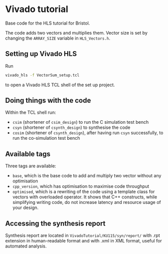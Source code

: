 # Vivado tutorial
Base code for the HLS tutorial for Bristol.

The code adds two vectors and multiplies them. 
Vector size is set by changing the ```ARRAY_SIZE``` variable in ```HLS_Vectors.h```.

## Setting up Vivado HLS

Run 
```bash
vivado_hls -f VectorSum_setup.tcl
```
to open a Vivado HLS TCL shell of the set up project.

## Doing things with the code

Within the TCL shell run:
 * ```csim``` (shortener of ```csim_design```) to run the C simulation test bench
 * ```csyn``` (shortener of ```csynth_design```) to synthesise the code
 * ```cosim``` (shortener of ```csynth_design```), after having run ```csyn``` successfully, to run the co-simulation test bench 

## Available tags

Three tags are available:
 * ```base```, which is the base code to add and multiply two vector without any optimisation
 * ```cpp_version```, which has optimisation to maximise code throughput
 * ```optimised```, which is a rewriting of the code using a template class for vectors with overloaded operator. It shows that C++ constructs, while simplifying writing code, do not increase latency and resource usage of your design.
## Accessing the synthesis report

Synthesis report are located in ```VivadoTutorial/KU115/syn/report/``` with .rpt extension in human-readable format and with .xml in XML format, useful for automated analysis.
